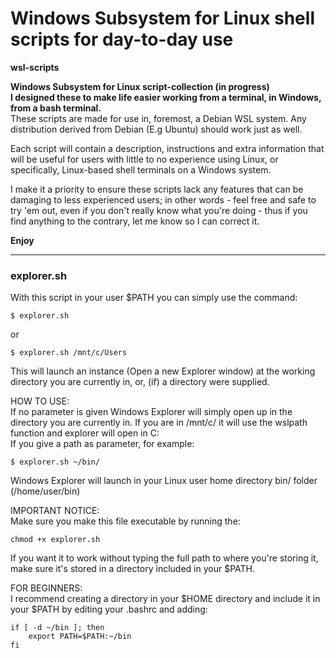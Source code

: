 # Windows Subsystem for Linux shell scripts for day-to-day use
**wsl-scripts**

**Windows Subsystem for Linux script-collection (in progress)** \
**I designed these to make life easier working from a terminal, in Windows, from a bash terminal.**
\
These scripts are made for use in, foremost, a Debian WSL system. Any distribution derived from Debian (E.g Ubuntu) should work just as well.

Each script will contain a description, instructions and extra information that will be useful for users with little to no experience using Linux, or specifically, Linux-based shell terminals on a Windows system.

I make it a priority to ensure these scripts lack any features that can be damaging to less experienced users; in other words - feel free and safe to try 'em out, even if you don't really know what you're doing - thus if you find anything to the contrary, let me know so I can correct it.

**Enjoy**

- - - -

###  **explorer.sh**
With this script in your user $PATH you can simply use the command:

    $ explorer.sh 
    
or

    $ explorer.sh /mnt/c/Users
 
This will launch an instance (Open a new Explorer window) at the working directory you are currently in, or, (if) a directory were supplied.

HOW TO USE: \
If no parameter is given Windows Explorer will simply open up in the directory you are currently in. 
If you are in /mnt/c/ it will use the wslpath function and explorer will open in C:\
If you give a path as parameter, for example:
   
    $ explorer.sh ~/bin/
   
Windows Explorer will launch in your Linux user home directory
bin/ folder (/home/user/bin)

IMPORTANT NOTICE: \
Make sure you make this file executable by running the:
     
    chmod +x explorer.sh
      
If you want it to work without typing the full path to
where you're storing it, make sure it's stored in a directory
included in your $PATH. 

FOR BEGINNERS: \
I recommend creating a directory in your $HOME directory and
include it in your $PATH by editing your .bashrc and adding:
 
    if [ -d ~/bin ]; then
        export PATH=$PATH:~/bin
    fi
